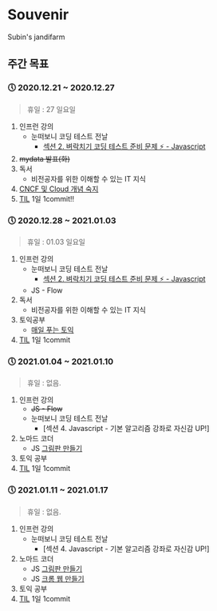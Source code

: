 # Souvenir
Subin's jandifarm

## 주간 목표

### :clock5: 2020.12.21 ~ 2020.12.27
> 휴일 : 27 일요일

1. 인프런 강의
   - 눈떠보니 코딩 테스트 전날
     - [섹션 2. 벼락치기 코딩 테스트 준비 문제 ⚡ - Javascript](https://github.com/souvenir718/TIL/tree/master/Algorithm/%EB%88%88%EB%96%A0%EB%B3%B4%EB%8B%88%20%EC%BD%94%EB%94%A9%20%ED%85%8C%EC%8A%A4%ED%8A%B8)
2. ~~mydata 발표(화)~~
3. 독서
   - 비전공자를 위한 이해할 수 있는 IT 지식
4. [CNCF 및 Cloud 개념 숙지](https://github.com/souvenir718/Cloud-Study)
5. [TIL](https://github.com/souvenir718/TIL) 1일 1commit!!



### :clock5: 2020.12.28 ~ 2021.01.03
> 휴일 : 01.03 일요일

1. 인프런 강의
   - 눈떠보니 코딩 테스트 전날
     - [섹션 2. 벼락치기 코딩 테스트 준비 문제 ⚡ - Javascript](https://github.com/souvenir718/TIL/tree/master/Algorithm/%EB%88%88%EB%96%A0%EB%B3%B4%EB%8B%88%20%EC%BD%94%EB%94%A9%20%ED%85%8C%EC%8A%A4%ED%8A%B8)
    - JS - Flow
2. 독서
   - 비전공자를 위한 이해할 수 있는 IT 지식
3. 토익공부
   - [매일 푸는 토익](https://www.hackers.co.kr/?c=s_toeic/toeic_info/dlc)
4. [TIL](https://github.com/souvenir718/TIL) 1일 1commit


### :clock5: 2021.01.04 ~ 2021.01.10
> 휴일 : 없음.

1. 인프런 강의
   - ~~JS - Flow~~
   - 눈떠보니 코딩 테스트 전날
     - [섹션 4. Javascript - 기본 알고리즘 강좌로 자신감 UP!]
2. 노마드 코더
   - JS [그림판 만들기](https://github.com/souvenir718/paintjs)
3. 토익 공부
4. [TIL](https://github.com/souvenir718/TIL) 1일 1commit


### :clock5: 2021.01.11 ~ 2021.01.17
> 휴일 : 없음.

1. 인프런 강의
   - 눈떠보니 코딩 테스트 전날
     - [섹션 4. Javascript - 기본 알고리즘 강좌로 자신감 UP!]
2. 노마드 코더
   - JS [그림판 만들기](https://github.com/souvenir718/paintjs)
   - JS [크롬 웹 만들기](https://nomadcoders.co/c/vanillajs-challenge/lobby)
3. 토익 공부
4. [TIL](https://github.com/souvenir718/TIL) 1일 1commit
